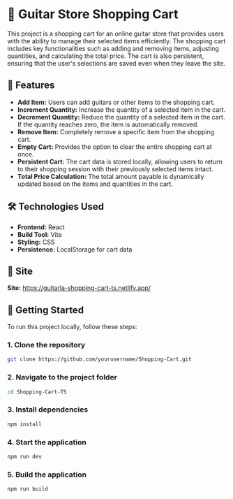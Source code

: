 # 🎸 Guitar Store Shopping Cart

This project is a shopping cart for an online guitar store that provides users with the ability to manage their selected items efficiently. The shopping cart includes key functionalities such as adding and removing items, adjusting quantities, and calculating the total price. The cart is also persistent, ensuring that the user's selections are saved even when they leave the site.

## 🌟 Features

- **Add Item:** Users can add guitars or other items to the shopping cart.
- **Increment Quantity:** Increase the quantity of a selected item in the cart.
- **Decrement Quantity:** Reduce the quantity of a selected item in the cart. If the quantity reaches zero, the item is automatically removed.
- **Remove Item:** Completely remove a specific item from the shopping cart.
- **Empty Cart:** Provides the option to clear the entire shopping cart at once.
- **Persistent Cart:** The cart data is stored locally, allowing users to return to their shopping session with their previously selected items intact.
- **Total Price Calculation:** The total amount payable is dynamically updated based on the items and quantities in the cart.

## 🛠️ Technologies Used
- **Frontend:** React
- **Build Tool:** Vite
- **Styling:** CSS
- **Persistence:** LocalStorage for cart data

## 📸 Site
**Site:** https://guitarla-shopping-cart-ts.netlify.app/

## 🚀 Getting Started

To run this project locally, follow these steps:

### 1. Clone the repository
```bash
git clone https://github.com/yourusername/Shopping-Cart.git
```
### 2. Navigate to the project folder
```bash
cd Shopping-Cart-TS
```
### 3. Install dependencies
```bash
npm install
```
### 4. Start the application
```bash
npm run dev
```
### 5. Build the application
```bash
npm run build
```